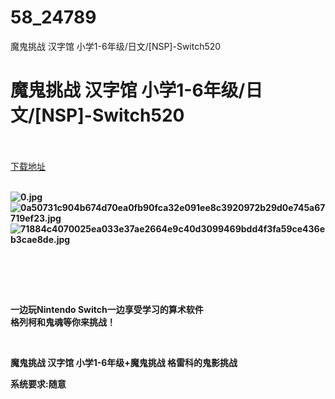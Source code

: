 # 58_24789
魔鬼挑战 汉字馆 小学1-6年级/日文/[NSP]-Switch520
# 魔鬼挑战 汉字馆 小学1-6年级/日文/[NSP]-Switch520
 <br/></br>
[下载地址](https://www.switch520.cc/article/24789 "下载地址")
<br/></br>

<p><strong><img title="0.jpg" src="https://www.switch520.cc/muke_img/2021_11_21_64ce78c74d2e3.jpg" alt="0.jpg"></strong><br>
<strong><img title="0a50731c904b674d70ea0fb90fca32e091ee8c3920972b29d0e745a67719ef23.jpg" src="https://www.switch520.cc/muke_img/2021_11_21_0948df1c266a9.jpg" alt="0a50731c904b674d70ea0fb90fca32e091ee8c3920972b29d0e745a67719ef23.jpg"></strong><br>
<strong><img title="71884c4070025ea033e37ae2664e9c40d3099469bdd4f3fa59ce436eb3cae8de.jpg" src="https://www.switch520.cc/muke_img/2021_11_21_dec9b053d616c.jpg" alt="71884c4070025ea033e37ae2664e9c40d3099469bdd4f3fa59ce436eb3cae8de.jpg">&nbsp;</strong></p>
<p>&nbsp;</p>
<p>&nbsp;</p>
<p><strong>一边玩Nintendo Switch一边享受学习的算术软件</strong><br>
<strong>格列柯和鬼魂等你来挑战！</strong></p>
<p>&nbsp;</p>
<p><strong>魔鬼挑战 汉字馆 小学1-6年级+魔鬼挑战 格雷科的鬼影挑战</strong></p>
<p><strong>系统要求:随意</strong></p>
<p>&nbsp;</p>



<p>&nbsp;</p>
